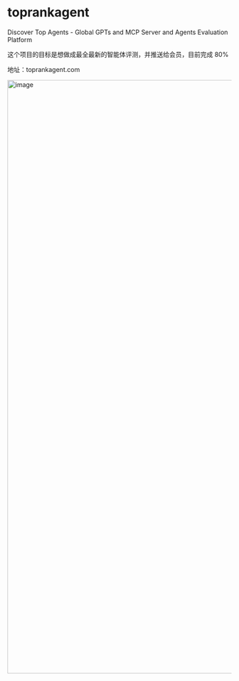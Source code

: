 # toprankagent
Discover Top Agents - Global GPTs and MCP Server and Agents Evaluation Platform

这个项目的目标是想做成最全最新的智能体评测，并推送给会员，目前完成 80%

地址：toprankagent.com


<img width="1333" alt="image" src="https://github.com/user-attachments/assets/f264d78a-cb1a-4433-9e82-2bb40dd76679" />
